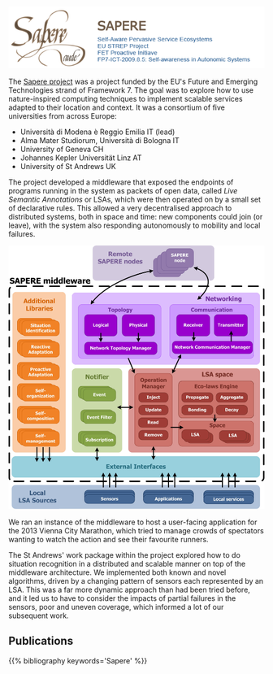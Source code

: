 <!--
.. title: Sapere (2010--2013)
.. slug: sapere
.. date: 2020-06-17 11:34:36 UTC+01:00
.. tags: self-* systems, autonomic computing, spatial computing, project, eu, live semantic annotations, lsa, ecolaws 
.. category: research
.. previewimage: /images/sapere-logo.png
.. link: 
.. description: 
.. type: text
-->

![Sapere logo](/images/sapere-logo.png)

The [Sapere project](https://sites.google.com/site/sapereprojecteu/)
was a project funded by the EU's Future and Emerging Technologies
strand of Framework 7. The goal was to explore how to use
nature-inspired computing techniques to implement scalable services
adapted to their location and context. It was a consortium of five
universities from across Europe:

* Universit&agrave; di Modena &egrave; Reggio Emilia IT (lead)
* Alma Mater Studiorum, Universit&agrave; di Bologna IT
* University of Geneva CH
* Johannes Kepler Universit&auml;t Linz AT
* University of St Andrews UK

The project developed a middleware that exposed the endpoints of
programs running in the system as packets of open data, called *Live
Semantic Annotations* or LSAs, which were
then operated on by a small set of declarative rules. This allowed a
very decentralised approach to distributed systems, both in space and
time: new components could join (or leave), with the system also
responding autonomously to mobility and local failures.

![Sapere middleware architecture](/images/sapere-middleware.jpg)

We ran an instance of the middleware to host a user-facing
application for the 2013 Vienna City Marathon, which tried to manage
crowds of spectators wanting to watch the action and see their
favourite runners.

The St Andrews' work package within the project explored how to do
situation recognition in a distributed and scalable manner on top of
the middleware architecture. We implemented both known and novel
algorithms, driven by a changing pattern of sensors each represented
by an LSA. This was a far more dynamic approach than had been tried
before, and it led us to have to consider the impacts of partial
failures in the sensors, poor and uneven coverage, which informed a
lot of our subsequent work.


Publications
------------

{{% bibliography keywords='Sapere' %}}

